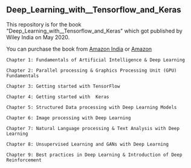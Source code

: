 ## Deep_Learning_with__Tensorflow_and_Keras

This repository is for the book "Deep_Learning_with__Tensorflow_and_Keras" which got published by Wiley India on May 2020. 

You can purchase the book from [Amazon India](https://www.amazon.in/Learning-TensorFlow-Keras-Pratap-Dangeti-ebook/dp/B089DGN2JR/ref=sr_1_4?dchild=1&keywords=pratap+dangeti&qid=1591283136&sr=8-4) or [Amazon](https://www.amazon.com/Learning-TensorFlow-Keras-Pratap-Dangeti-ebook/dp/B089DGN2JR/ref=sr_1_1?dchild=1&keywords=pratap+dangeti&qid=1591283178&sr=8-1)


```
Chapter 1: Fundamentals of Artificial Intelligence & Deep Learning    

Chapter 2: Parallel processing & Graphics Processing Unit (GPU) Fundamentals 

Chapter 3: Getting started with TensorFlow

Chapter 4: Getting started with  Keras 

Chapter 5: Structured Data processing with Deep Learning Models

Chapter 6: Image processing with Deep Learning 

Chapter 7: Natural Language processing & Text Analysis with Deep Learning

Chapter 8: Unsupervised Learning and GANs with Deep Learning

Chapter 9: Best practices in Deep Learning & Introduction of Deep Reinforcement 

```